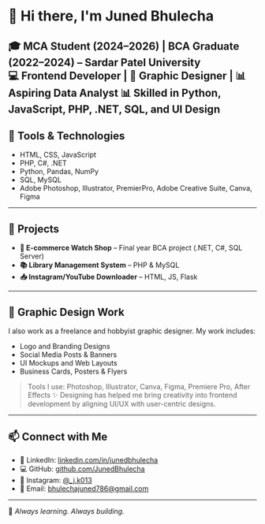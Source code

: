 # 👋 Hi there, I'm Juned Bhulecha

🎓 MCA Student (2024–2026) | BCA Graduate (2022–2024) – Sardar Patel University  
💻 Frontend Developer | 🎨 Graphic Designer | 📊 Aspiring Data Analyst
📊 Skilled in Python, JavaScript, PHP, .NET, SQL, and UI Design  
---
## 🔧 Tools & Technologies
- HTML, CSS, JavaScript
- PHP, C#, .NET
- Python, Pandas, NumPy
- SQL, MySQL
- Adobe Photoshop, Illustrator, PremierPro, Adobe Creative Suite, Canva, Figma
---
## 💼 Projects
- **🛒 E-commerce Watch Shop** – Final year BCA project (.NET, C#, SQL Server)
- **📚 Library Management System** – PHP & MySQL
- **📥 Instagram/YouTube Downloader** – HTML, JS, Flask
---
## 🎨 Graphic Design Work
I also work as a freelance and hobbyist graphic designer. My work includes:
- Logo and Branding Designs
- Social Media Posts & Banners
- UI Mockups and Web Layouts
- Business Cards, Posters & Flyers
> Tools I use: Photoshop, Illustrator, Canva, Figma, Premiere Pro, After Effects
✨ Designing has helped me bring creativity into frontend development by aligning UI/UX with user-centric designs.
---
## 📫 Connect with Me
- 💼 LinkedIn: [linkedin.com/in/junedbhulecha](https://www.linkedin.com/in/junedbhulecha)
- 💻 GitHub: [github.com/JunedBhulecha](https://github.com/Juned-Bhulecha)
- 📸 Instagram: [@_j.k013](https://www.instagram.com/_j.k013/)
- 📧 Email: bhulechajuned786@gmail.com
---
🧠 *Always learning. Always building.*
